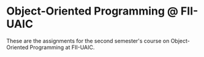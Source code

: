 # Object-Oriented Programming @ FII-UAIC
  These are the assignments for the second semester's course on Object-Oriented Programming at FII-UAIC.
 
